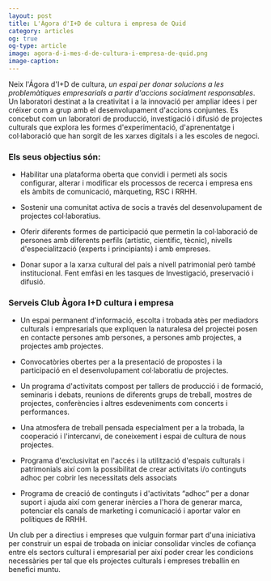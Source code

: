 ```yaml
---
layout: post
title: L'Àgora d'I+D de cultura i empresa de Quid 
category: articles 
og: true
og-type: article
image: agora-d-i-mes-d-de-cultura-i-empresa-de-quid.png
image-caption: 
---
```



Neix l'Ágora d'I+D de cultura, *un espai per donar solucions a les problemàtiques empresarials a partir d'accions socialment responsables*. Un laboratori destinat a la creativitat i a la innovació per ampliar idees i per créixer com a grup amb el desenvolupament d'accions conjuntes. Es concebut com un laboratori de producció, investigació i difusió de projectes culturals que explora les formes d'experimentació, d'aprenentatge i col·laboració que han sorgit de les xarxes digitals i a les escoles de negoci.  

### Els seus objectius són:

-	Habilitar una plataforma oberta que convidi i permeti als socis configurar, alterar i modificar els processos de recerca i empresa ens els àmbits de comunicació, màrqueting, RSC i RRHH. 

-	Sostenir una comunitat activa de socis a través del desenvolupament de projectes col·laboratius.

-	Oferir diferents formes de participació que permetin la col·laboració de persones amb diferents perfils (artístic, científic, tècnic), nivells d'especialització (experts i principiants) i amb empreses.

-	Donar supor a la xarxa cultural del país a nivell patrimonial però també institucional. Fent emfàsi en les tasques de Investigació, preservació i difusió. 

### Serveis Club Àgora I+D cultura i empresa 

-	Un espai permanent d'informació, escolta i trobada atès per mediadors culturals i empresarials que expliquen la naturalesa del projectei posen en contacte persones amb persones, a persones amb projectes, a projectes amb projectes.

-	Convocatòries obertes per a la presentació de propostes i la participació en el desenvolupament col·laboratiu de projectes.

-	Un programa d'activitats compost per tallers de producció i de formació, seminaris i debats, reunions de diferents grups de treball, mostres de projectes, conferències i altres esdeveniments com concerts i performances.

-	Una atmosfera de treball pensada especialment per a la trobada, la cooperació i l'intercanvi, de coneixement i espai de cultura de nous projectes. 

-	Programa d'exclusivitat en l'accés i la utilització d'espais culturals i patrimonials així com la possibilitat de crear activitats i/o  continguts adhoc per cobrir les necessitats dels associats 

-	Programa de creació de continguts i d'activitats “adhoc” per a donar suport  i ajuda així com generar inèrcies a l'hora de generar marca, potenciar els canals de marketing i comunicació i aportar valor en polítiques de RRHH. 

Un club per a directius i empreses que vulguin formar part d'una iniciativa per construir un espai de trobada on iniciar consolidar vincles de cofiança entre els sectors cultural i empresarial per així poder crear les condicions necessàries per tal que els projectes culturals i empreses treballin en benefici muntu.